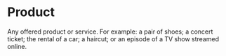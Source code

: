 # Product

Any offered product or service. For example: a pair of shoes; a concert ticket; the rental of a car; a haircut; or an episode of a TV show streamed online.
